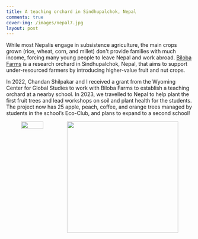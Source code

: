 ```yaml
---
title: A teaching orchard in Sindhupalchok, Nepal
comments: true
cover-img: /images/nepal7.jpg
layout: post
---
```


While most Nepalis engage in subsistence agriculture, the main crops grown (rice, wheat, corn, and millet) don't provide families with much income, forcing many young people to leave Nepal and work abroad. [Biloba Farms](https://bilobaorganic.org/) is a research orchard in Sindhupalchok, Nepal, that aims to support under-resourced farmers by introducing higher-value fruit and nut crops.

In 2022, Chandan Shilpakar and I received a grant from the Wyoming Center for Global Studies to work with Biloba Farms to establish a teaching orchard at a nearby school. In 2023, we travelled to Nepal to help plant the first fruit trees and lead workshops on soil and plant health for the students. The project now has 25 apple, peach, coffee, and orange trees managed by students in the school’s Eco-Club, and plans to expand to a second school!

<figure class="half" style="display:flex">
    <img style="width:48%" src="/images/nepal7.jpg">
    <img style="width:300px" src="/images/nepal1.jpg">
</figure>